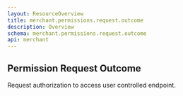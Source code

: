 ```yaml
---
layout: ResourceOverview
title: merchant.permissions.request.outcome
description: Overview
schema: merchant.permissions.request.outcome
api: merchant
---
```


## Permission Request Outcome

Request authorization to access user controlled endpoint.
